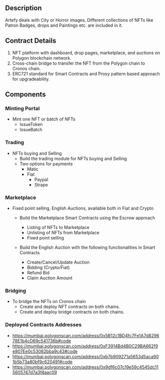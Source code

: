 ## Description
Artefy deals with City or Horror images, Different collections of NFTs like Patron Badges, drops and Paintings etc. are included in it.

## Contract Details


1. NFT platform with dashboard, drop pages, marketplace, and auctions on Polygon blockchain network. 
2. Cross-chain bridge to transfer the NFT from the Polygon chain to Cronos chain.
3. ERC721 standard for Smart Contracts and Proxy pattern based approach for upgradeability.

## Components 

### Minting Portal
* Mint one NFT or batch of NFTs
     * IssueToken
     * IssueBatch

### Trading
* NFTs buying and Selling
    * Build the trading module for NFTs buying and Selling
    * Two options for payments
        * Matic
        * Fiat 
          * Paypal 
          *  Strape

### Marketplace
* Fixed point selling, English Auctions, available both in Fiat and Crypto
   * Build the Marketplace Smart Contracts using the Escrow approach
      * Listing of NFTs to Marketplace 
      * Unlisting of NFTs from Marketplace
      * Fixed point selling 

  * Build the English Auction with the following functionalities in Smart Contracts 
    * Create/Cancel/Update Auction
    * Bidding (Crypto/Fiat)
    * Refund Bid
    * Claim Auction Amount

### Bridging
* To bridge the NFTs on Cronos chain
  * Create and deploy NFT contracts on both chains.
  * Create and deploy bridge contracts on both chains.

### Deployed Contracts Addresses
* https://mumbai.polygonscan.com/address/0x5B12c1BD4fc7Fe1A7d829678E1b4cD69c541736b#code
* https://mumbai.polygonscan.com/address/0xF3914Bd4B0C29BA662f9e807Ee0c53082bba9c43#code
* https://mumbai.polygonscan.com/address/0xb7b909271a5653d5aca901b5b73a80bf9c620491#code
* https://mumbai.polygonscan.com/address/0x9df6c07c19e59c4545dc115605747d7a3f4aac09
